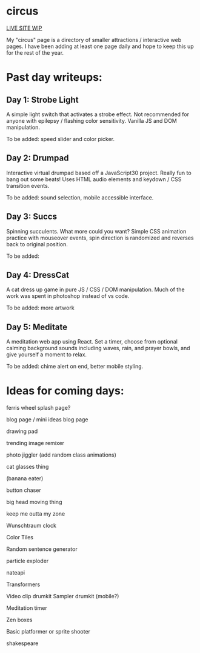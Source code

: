 # circus
[LIVE SITE WIP](https://www.natedonato.com/circus/)

My "circus" page is a directory of smaller attractions / interactive web pages.  I have been adding at least one page daily and hope to keep this up for the rest of the year.


# Past day writeups:

## Day 1: Strobe Light
A simple light switch that activates a strobe effect.  Not recommended for anyone with epilepsy / flashing color sensitivity.  Vanilla JS and DOM manipulation.

To be added: speed slider and color picker.

## Day 2: Drumpad
Interactive virtual drumpad based off a JavaScript30 project.  Really fun to bang out some beats!  Uses HTML audio elements and keydown / CSS transition events.

To be added: sound selection, mobile accessible interface.

## Day 3: Succs
Spinning succulents.  What more could you want?
Simple CSS animation practice with mouseover events, spin direction is randomized and reverses back to original position.

To be added: 

## Day 4: DressCat
A cat dress up game in pure JS / CSS / DOM manipulation.  Much of the work was spent in photoshop instead of vs code.

To be added: more artwork

## Day 5: Meditate
A meditation web app using React.  Set a timer, choose from optional calming background sounds including waves, rain, and prayer bowls, and give yourself a moment to relax.

To be added: chime alert on end, better mobile styling.




# Ideas for coming days:

ferris wheel splash page?

blog page / mini ideas blog page

drawing pad

trending image remixer

photo jiggler (add random class animations)

cat glasses thing

(banana eater)

button chaser

big head moving thing

keep me outta my zone

Wunschtraum clock

Color Tiles

Random sentence generator

particle exploder

nateapi

Transformers

Video clip drumkit
Sampler drumkit (mobile?)

Meditation timer

Zen boxes

Basic platformer or sprite shooter

shakespeare
